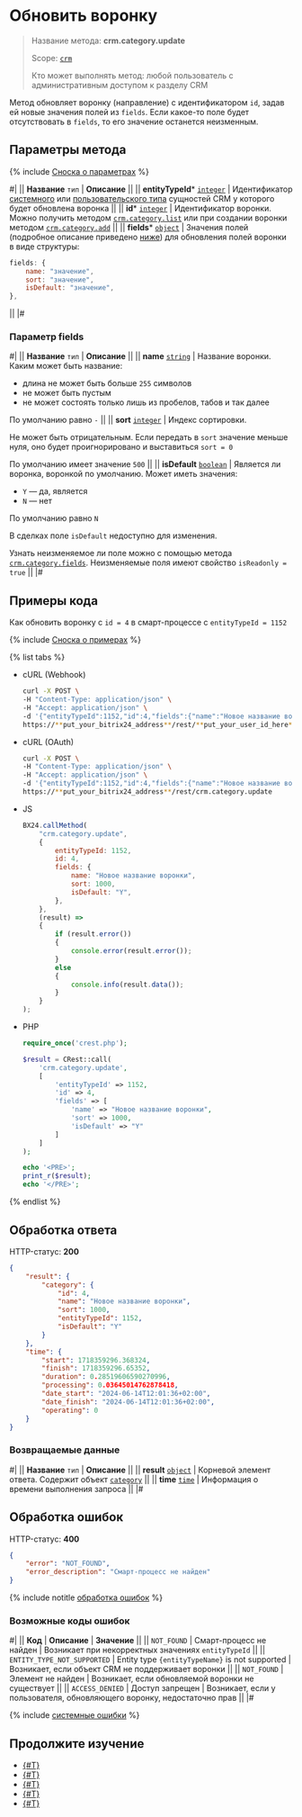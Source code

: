 # Обновить воронку

> Название метода: **crm.category.update**
>
> Scope: [`crm`](../../../scopes/permissions.md)
>
> Кто может выполнять метод: любой пользователь с административным доступом к разделу CRM

Метод обновляет воронку (направление) с идентификатором `id`, задав ей новые значения полей из `fields`. Если какое-то поле будет отсутствовать в `fields`, то его значение останется неизменным.

## Параметры метода

{% include [Сноска о параметрах](../../../../_includes/required.md) %}

#|
|| **Название**
`тип` | **Описание** ||
|| **entityTypeId***
[`integer`][1] | Идентификатор [системного](../../index.md) или [пользовательского типа](../user-defined-object-types/index.md) сущностей CRM у которого будет обновлена воронка            ||
|| **id***
[`integer`][1] | Идентификатор воронки. Можно получить методом [`crm.category.list`](./crm-category-list.md) или при создании воронки методом [`crm.category.add`](./crm-category-add.md) ||
|| **fields***
[`object`][1]  |  Значения полей (подробное описание приведено [ниже](#parametr-fields)) для обновления полей воронки в виде структуры:

```js
fields: {
    name: "значение",
    sort: "значение",
    isDefault: "значение",
},
```

  ||
|#

### Параметр fields

#|
|| **Название**
`тип` | **Описание** ||
|| **name**
[`string`][1] | Название воронки. Каким может быть название:
- длина не может быть больше `255` символов
- не может быть пустым
- не может состоять только лишь из пробелов, табов и так далее

По умолчанию равно `-` ||
|| **sort**
[`integer`][1] | Индекс сортировки. 

Не может быть отрицательным. Если передать в `sort` значение меньше нуля, оно будет проигнорировано и выставиться `sort = 0`

По умолчанию имеет значение `500` || 
|| **isDefault**
[`boolean`][1] | Является ли воронка, воронкой по умолчанию. Может иметь значения:
- `Y` — да, является
- `N` — нет

По умолчанию равно `N`

В сделках поле `isDefault` недоступно для изменения.

Узнать неизменяемое ли поле можно с помощью метода [`crm.category.fields`](./crm-category-fields.md). Неизменяемые поля имеют свойство `isReadonly = true` ||
|#


## Примеры кода

Как обновить воронку с `id = 4` в смарт-процессе с `entityTypeId = 1152`

{% include [Сноска о примерах](../../../../_includes/examples.md) %}

{% list tabs %}

- cURL (Webhook)

    ```bash
    curl -X POST \
    -H "Content-Type: application/json" \
    -H "Accept: application/json" \
    -d '{"entityTypeId":1152,"id":4,"fields":{"name":"Новое название воронки","sort":1000,"isDefault":"Y"}}' \
    https://**put_your_bitrix24_address**/rest/**put_your_user_id_here**/**put_your_webhook_here**/crm.category.update
    ```

- cURL (OAuth)

    ```bash
    curl -X POST \
    -H "Content-Type: application/json" \
    -H "Accept: application/json" \
    -d '{"entityTypeId":1152,"id":4,"fields":{"name":"Новое название воронки","sort":1000,"isDefault":"Y"},"auth":"**put_access_token_here**"}' \
    https://**put_your_bitrix24_address**/rest/crm.category.update
    ```

- JS

    ```js
    BX24.callMethod(
        "crm.category.update",
        {
            entityTypeId: 1152,
            id: 4,
            fields: {
                name: "Новое название воронки",
                sort: 1000,
                isDefault: "Y",
            },
        },
        (result) => 
        {
            if (result.error())
            {
                console.error(result.error());
            }
            else
            {
                console.info(result.data());
            }
        }
    );
    ```

- PHP

    ```php
    require_once('crest.php');

    $result = CRest::call(
        'crm.category.update',
        [
            'entityTypeId' => 1152,
            'id' => 4,
            'fields' => [
                'name' => "Новое название воронки",
                'sort' => 1000,
                'isDefault' => "Y"
            ]
        ]
    );

    echo '<PRE>';
    print_r($result);
    echo '</PRE>';
    ```

{% endlist %}

## Обработка ответа

HTTP-статус: **200**

```json
{
    "result": {
        "category": {
            "id": 4,
            "name": "Новое название воронки",
            "sort": 1000,
            "entityTypeId": 1152,
            "isDefault": "Y"
        }
    },
    "time": {
        "start": 1718359296.368324,
        "finish": 1718359296.65352,
        "duration": 0.28519606590270996,
        "processing": 0.03645014762878418,
        "date_start": "2024-06-14T12:01:36+02:00",
        "date_finish": "2024-06-14T12:01:36+02:00",
        "operating": 0
    }
}
```

### Возвращаемые данные

#|
|| **Название**
`тип` | **Описание** ||
|| **result**
[`object`](../../data-types.md) | Корневой элемент ответа. Содержит объект [`category`](./crm-category-add.md#category) ||
|| **time**
[`time`](../../data-types.md) | Информация о времени выполнения запроса ||
|#

## Обработка ошибок

HTTP-статус: **400**

```json
{
    "error": "NOT_FOUND",
    "error_description": "Смарт-процесс не найден"
}
```

{% include notitle [обработка ошибок](../../../../_includes/error-info.md) %}

### Возможные коды ошибок

#|
|| **Код** | **Описание** | **Значение** ||
|| `NOT_FOUND` | Смарт-процесс не найден | Возникает при некорректных значениях `entityTypeId` ||
|| `ENTITY_TYPE_NOT_SUPPORTED` | Entity type `{entityTypeName}` is not supported | Возникает, если объект CRM не поддерживает воронки ||
|| `NOT_FOUND` | Элемент не найден | Возникает, если обновляемой воронки не существует ||
|| `ACCESS_DENIED` | Доступ запрещен | Возникает, если у пользователя, обновляющего воронку, недостаточно прав ||
|#

{% include [системные ошибки](../../../../_includes/system-errors.md) %}

## Продолжите изучение 

- [{#T}](./crm-category-add.md)
- [{#T}](./crm-category-get.md)
- [{#T}](./crm-category-list.md)
- [{#T}](./crm-category-delete.md)
- [{#T}](./crm-category-fields.md)

[1]: ../../../data-types.md
